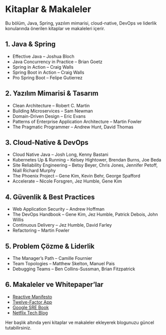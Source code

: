 # Kitaplar & Makaleler

Bu bölüm, Java, Spring, yazılım mimarisi, cloud-native, DevOps ve liderlik konularında önerilen kitaplar ve makaleleri içerir.

## 1. Java & Spring
- Effective Java – Joshua Bloch
- Java Concurrency in Practice – Brian Goetz
- Spring in Action – Craig Walls
- Spring Boot in Action – Craig Walls
- Pro Spring Boot – Felipe Gutierrez

## 2. Yazılım Mimarisi & Tasarım
- Clean Architecture – Robert C. Martin
- Building Microservices – Sam Newman
- Domain-Driven Design – Eric Evans
- Patterns of Enterprise Application Architecture – Martin Fowler
- The Pragmatic Programmer – Andrew Hunt, David Thomas

## 3. Cloud-Native & DevOps
- Cloud Native Java – Josh Long, Kenny Bastani
- Kubernetes Up & Running – Kelsey Hightower, Brendan Burns, Joe Beda
- Site Reliability Engineering – Betsy Beyer, Chris Jones, Jennifer Petoff, Niall Richard Murphy
- The Phoenix Project – Gene Kim, Kevin Behr, George Spafford
- Accelerate – Nicole Forsgren, Jez Humble, Gene Kim

## 4. Güvenlik & Best Practices
- Web Application Security – Andrew Hoffman
- The DevOps Handbook – Gene Kim, Jez Humble, Patrick Debois, John Willis
- Continuous Delivery – Jez Humble, David Farley
- Refactoring – Martin Fowler

## 5. Problem Çözme & Liderlik
- The Manager’s Path – Camille Fournier
- Team Topologies – Matthew Skelton, Manuel Pais
- Debugging Teams – Ben Collins-Sussman, Brian Fitzpatrick

## 6. Makaleler ve Whitepaper’lar
- [Reactive Manifesto](https://www.reactivemanifesto.org/)
- [Twelve-Factor App](https://12factor.net/)
- [Google SRE Book](https://sre.google/sre-book/table-of-contents/)
- [Netflix Tech Blog](https://netflixtechblog.com/)

Her başlık altında yeni kitaplar ve makaleler ekleyerek blogunuzu güncel tutabilirsiniz.
